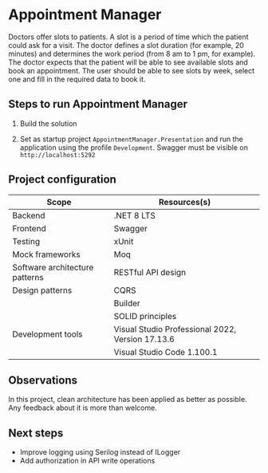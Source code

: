 # Appointment Manager
Doctors offer slots to patients. A slot is a period of time which the patient could ask
for a visit. The doctor defines a slot duration (for example, 20 minutes) and
determines the work period (from 8 am to 1 pm, for example). The doctor expects
that the patient will be able to see available slots and book an appointment.
The user should be able to see slots by week, select one and fill in the required data
to book it.

## Steps to run Appointment Manager

1. Build the solution

2. Set as startup project `AppointmentManager.Presentation` and run the application using the profile `Development`. Swagger must be visible on `http://localhost:5292`


## Project configuration

| Scope  | Resources(s)  |
|---|---|
| Backend | .NET 8 LTS  |
| Frontend  | Swagger |
| Testing  | xUnit |
| Mock frameworks  | Moq |
| Software architecture patterns | RESTful API design
| Design patterns | CQRS
| | Builder
| | SOLID principles
| Development tools | Visual Studio Professional 2022, Version 17.13.6
| | Visual Studio Code 1.100.1

## Observations

In this project, clean architecture has been applied as better as possible. Any feedback about it is more than welcome.

## Next steps

* Improve logging using Serilog instead of ILogger
* Add authorization in API write operations

